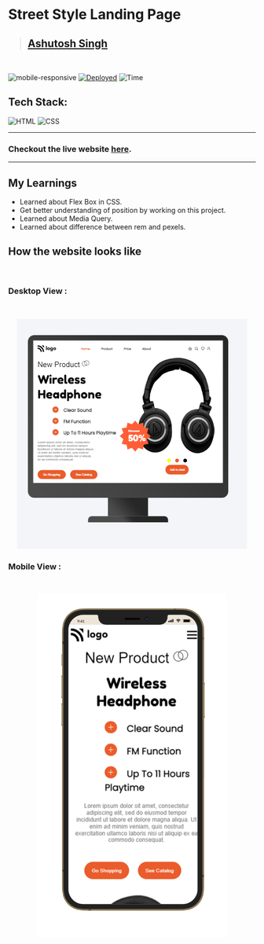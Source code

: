 # Street Style Landing Page

> ## [Ashutosh Singh]()

<br/>

![mobile-responsive](https://img.shields.io/badge/Mobile%20Responsive-Yes-green)
[![Deployed](https://img.shields.io/badge/Deployed-Yes-green)](https://celebrated-pika-7b0296.netlify.app/)
![Time](https://img.shields.io/badge/Time%20Taken-2hrs-green)

## Tech Stack:

![HTML](https://img.shields.io/badge/html-3670A0?style=for-the-badge&logo=html5&logoColor=white)
![CSS](https://img.shields.io/badge/CSS-%234ea94b.svg?style=for-the-badge&logo=css3&logoColor=white)

---

### Checkout the live website [here](https://celebrated-pika-7b0296.netlify.app/).

---

## My Learnings

- Learned about Flex Box in CSS.
- Get better understanding of position by working on this project.
- Learned about Media Query.
- Learned about difference between rem and pexels.

## How the website looks like

<br>

### Desktop View :

<br>
<p align="center">
<img src="./images/7.png" max-width=600px>
</p>

### Mobile View :

<br>
<p align="center">
<img src="./images/Mobileview.png" max-width=600px>
</p>
